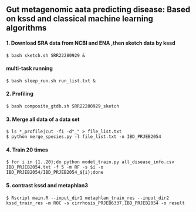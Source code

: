 ## Gut metagenomic aata predicting disease: Based on kssd and classical machine learning algorithms

#### 1. Download SRA data from NCBI and ENA ,then sketch data by kssd
```shell
$ bash sketch.sh SRR22280929 &
```
  #### multi-task running
```shell
$ bash sleep_run.sh run_list.txt &
```

#### 2. Profiling
```shell
$ bash composite_gtdb.sh SRR22280929_sketch
```

#### 3. Merge all data of a data set
```shell
$ ls *_profile|cut -f1 -d"_" > file_list.txt
$ python merge_species.py -l file_list.txt -n IBD_PRJEB2054
```

#### 4. Train 20 times
```shell
$ for i in {1..20};do python model_train.py all_disease_info.csv IBD_PRJEB2054.txt -f 5 -m RF -s $i -o IBD_PRJEB2054/IBD_PRJEB2054_${i};done
```

#### 5. contrast kssd and metaphlan3
```shell
$ Rscript main.R --input_dir1 metaphlan_train_res --input_dir2 kssd_train_res -m ROC -s cirrhosis_PRJEB6337,IBD_PRJEB2054 -o result
```
